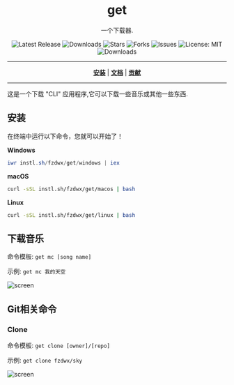<h1 align="center">get</h1>
<p align="center">一个下载器.</p>

<p align="center">

<a style="text-decoration: none" href="https://github.com/fzdwx/get/releases">
<img src="https://img.shields.io/github/v/release/fzdwx/get?style=flat-square" alt="Latest Release">
</a>

<a style="text-decoration: none" href="https://github.com/fzdwx/get/releases">
<img src="https://img.shields.io/github/downloads/fzdwx/get/total.svg?style=flat-square" alt="Downloads">
</a>

<a style="text-decoration: none" href="https://github.com/fzdwx/get/stargazers">
<img src="https://img.shields.io/github/stars/fzdwx/get.svg?style=flat-square" alt="Stars">
</a>

<a style="text-decoration: none" href="https://github.com/fzdwx/get/fork">
<img src="https://img.shields.io/github/forks/fzdwx/get.svg?style=flat-square" alt="Forks">
</a>

<a style="text-decoration: none" href="https://github.com/fzdwx/get/issues">
<img src="https://img.shields.io/github/issues/fzdwx/get.svg?style=flat-square" alt="Issues">
</a>

<a style="text-decoration: none" href="https://opensource.org/licenses/MIT">
<img src="https://img.shields.io/badge/License-MIT-yellow.svg?style=flat-square" alt="License: MIT">
</a>

<br/>

<a style="text-decoration: none" href="https://github.com/fzdwx/get/releases">
<img src="https://img.shields.io/badge/platform-windows%20%7C%20macos%20%7C%20linux-informational?style=for-the-badge" alt="Downloads">
</a>

<br/>

</p>

----

<p align="center">
<strong><a href="https://fzdwx.github.io/get/#/installation">安装</a></strong>
|
<strong><a href="https://fzdwx.github.io/get/#/docs">文档</a></strong>
|
<strong><a href="https://fzdwx.github.io/get/#/CONTRIBUTING">贡献</a></strong>
</p>

----

这是一个下载 "CLI" 应用程序,它可以下载一些音乐或其他一些东西.

## 安装

在终端中运行以下命令，您就可以开始了！

**Windows**

```powershell
iwr instl.sh/fzdwx/get/windows | iex
```

**macOS**

```bash
curl -sSL instl.sh/fzdwx/get/macos | bash
```

**Linux**

```bash
curl -sSL instl.sh/fzdwx/get/linux | bash
```

## 下载音乐

命令模板: `get mc [song name]`

示例: `get mc 我的天空`

![screen](https://user-images.githubusercontent.com/65269574/181920199-14fe4227-e522-4d9a-a1bb-afb3adcecfe8.gif)

## Git相关命令

### Clone

命令模板: `get clone [owner]/[repo]`

示例: `get clone fzdwx/sky`

![screen](https://user-images.githubusercontent.com/65269574/181920482-c3c9ed9f-86bb-4e1a-a388-14d16a05e138.gif)